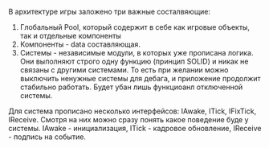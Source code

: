 В архитектуре игры заложено три важные состалвяющие:

1. Глобальный Pool, который содержит в себе как игровые объекты, так и отдельные компоненты
2. Компоненты - data составляющая.
3. Системы - независимые модули, в которых уже прописана логика. Они выполняют строго одну функцию (принцип SOLID)
и никак не связаны с другими системами. То есть при желании можно выключить ненужные системы для дебага, и приложение 
продолжит стабильно работать. Будет убан лишь функциоанл отключенной системы.

Для система прописано несколько интерфейсов: IAwake, ITick, IFixTick, IReceive. Смотря на них можно сразу понять 
какое поведение буде у системы. IAwake - инициализация, ITick - кадровое обновление, IReceive - подпись на событие.
